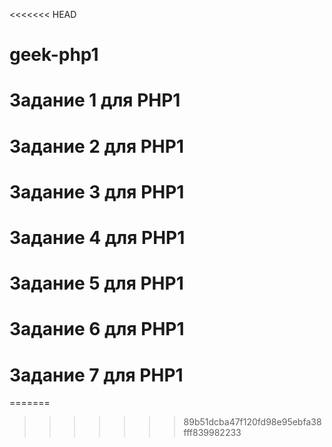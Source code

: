 <<<<<<< HEAD
# geek-php1
# Задание 1 для PHP1 

# Задание 2 для PHP1

# Задание 3 для PHP1

# Задание 4 для PHP1

# Задание 5 для PHP1

# Задание 6 для PHP1

# Задание 7 для PHP1
=======
>>>>>>> 89b51dcba47f120fd98e95ebfa38fff839982233
